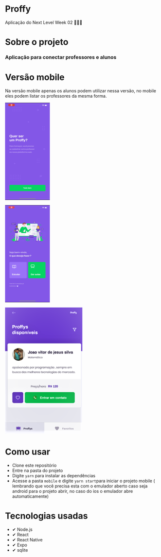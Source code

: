 # Proffy
Aplicação do Next Level Week 02 🚀🚀🚀

# Sobre o projeto
### Aplicação para conectar professores e alunos

# Versão mobile
Na versão mobile apenas os alunos podem utilizar nessa versão, no mobile eles podem listar os professores da mesma forma.

![versão mobile](https://github.com/jvjs3g/Next-Level-Week-02-Mobile/blob/master/IMG_9330.PNG)

![versão mobile](https://github.com/jvjs3g/Next-Level-Week-02-Mobile/blob/master/IMG_9331.PNG)

![versão mobile](https://github.com/jvjs3g/Next-Level-Week-02-Mobile/blob/master/Captura%20de%20Tela%20(69).png)

# Como usar

* Clone este repositório
* Entre na pasta do projeto
* Digite ```yarn``` para instalar as dependências
* Acesse a pasta ```mobile``` e digite ```yarn start```para iniciar o projeto mobile ( lembrando que  você precisa esta com o emulador aberto caso seja android para o projeto abrir, no caso do ios o emulador abre automaticamente)

# Tecnologias usadas
* ✔ Node.js
* ✔ React
* ✔ React Native
* ✔ Expo
* ✔ sqlite
